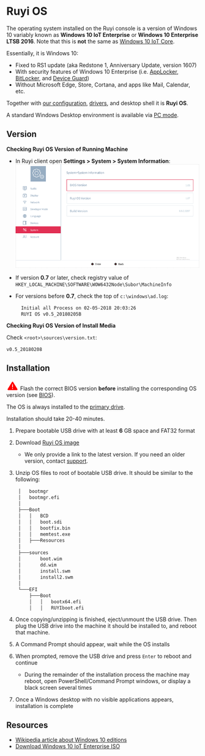# Ruyi OS

The operating system installed on the Ruyi console is a version of Windows 10 variably known as __Windows 10 IoT Enterprise__ or __Windows 10 Enterprise LTSB 2016__.  Note that this is __not__ the same as [Windows 10 IoT Core](https://developer.microsoft.com/en-us/windows/iot).   

Essentially, it is Windows 10:

* Fixed to RS1 update (aka Redstone 1, Anniversary Update, version 1607)
* With security features of Windows 10 Enterprise (i.e. [AppLocker](https://docs.microsoft.com/en-us/windows/security/threat-protection/applocker/applocker-overview), [BitLocker](https://docs.microsoft.com/en-us/windows/security/information-protection/bitlocker/bitlocker-overview), and [Device Guard](https://docs.microsoft.com/en-us/windows/security/threat-protection/device-guard/device-guard-deployment-guide))
* Without Microsoft Edge, Store, Cortana, and apps like Mail, Calendar, etc.

Together with [our configuration](security.md), [drivers](drivers.md), and desktop shell it is __Ruyi OS__.

A standard Windows Desktop environment is available via [PC mode](pc_mode.md).

## Version

__Checking Ruyi OS Version of Running Machine__

- In Ruyi client open __Settings > System > System Information__:  
    ![](/docs/img/version.png)
- If version __0.7__ or later, check registry value of `HKEY_LOCAL_MACHINE\SOFTWARE\WOW6432Node\Subor\MachineInfo`
- For versions before __0.7__, check the top of `c:\windows\ad.log`:

        Initial all Process on 02-05-2018 20:03:26
        RUYI OS v0.5_20180205B


__Checking Ruyi OS Version of Install Media__

Check `<root>\sources\version.txt`:
```
v0.5_20180208
```

## Installation

![](/docs/img/warning.png) Flash the correct BIOS version __before__ installing the corresponding OS version (see [BIOS](bios.md)).

The OS is always installed to the [primary drive](harddrive.md).

Installation should take 20-40 minutes.

1. Prepare bootable USB drive with at least __6__ GB space and FAT32 format
1. Download [Ruyi OS image](http://dev.playruyi.com/uservices)
    - We only provide a link to the latest version.  If you need an older version, contact [support](support.md).
1. Unzip OS files to root of bootable USB drive.  It should be similar to the following:  

        │   bootmgr
        │   bootmgr.efi
        │
        ├───Boot
        │   │   BCD
        │   │   boot.sdi
        │   │   bootfix.bin
        │   │   memtest.exe
        │   ├───Resources
        │
        ├───sources
        │       boot.wim
        │       dd.wim
        │       install.swm
        │       install2.swm
        │
        └───EFI
            ├───Boot
            │   │   bootx64.efi
            │   │   RUYIboot.efi

1. Once copying/unzipping is finished, eject/unmount the USB drive.  Then plug the USB drive into the machine it should be installed to, and reboot that machine.
1. A Command Prompt should appear, wait while the OS installs
1. When prompted, remove the USB drive and press `Enter` to reboot and continue
    - During the remainder of the installation process the machine may reboot, open PowerShell/Command Prompt windows, or display a black screen several times
1. Once a Windows desktop with no visible applications appears, installation is complete

## Resources

* [Wikipedia article about Windows 10 editions](https://en.wikipedia.org/wiki/Windows_10_editions)
* [Download Windows 10 IoT Enterprise ISO](https://www.microsoft.com/en-us/evalcenter/evaluate-windows-10-enterprise)

